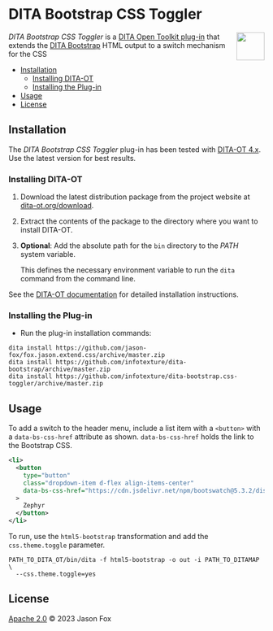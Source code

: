 # DITA Bootstrap CSS Toggler

<a href="https://www.dita-ot.org"><img src="https://www.dita-ot.org/images/dita-ot-logo.svg" align="right" height="55"></a>

_DITA Bootstrap CSS Toggler_ is a [DITA Open Toolkit plug-in](https://www.dita-ot.org/plugins) that extends the [DITA Bootstrap](https://infotexture.github.io/dita-bootstrap/) HTML output to a switch mechanism for
the CSS

<!-- MarkdownTOC levels="2,3" -->

- [Installation](#installation)
  - [Installing DITA-OT](#installing-dita-ot)
  - [Installing the Plug-in](#installing-the-plug-in)
- [Usage](#usage)
- [License](#license)

<!-- /MarkdownTOC -->

## Installation

The _DITA Bootstrap CSS Toggler_ plug-in has been tested with [DITA-OT 4.x](http://www.dita-ot.org/download). Use the latest version for best results.

### Installing DITA-OT

1.  Download the latest distribution package from the project website at
    [dita-ot.org/download](https://www.dita-ot.org/download).
2.  Extract the contents of the package to the directory where you want to install DITA-OT.
3.  **Optional**: Add the absolute path for the `bin` directory to the _PATH_ system variable.

    This defines the necessary environment variable to run the `dita` command from the command line.

See the [DITA-OT documentation](https://www.dita-ot.org/4.0/topics/installing-client.html) for detailed installation instructions.

### Installing the Plug-in

- Run the plug-in installation commands:

```console
dita install https://github.com/jason-fox/fox.jason.extend.css/archive/master.zip
dita install https://github.com/infotexture/dita-bootstrap/archive/master.zip
dita install https://github.com/infotexture/dita-bootstrap.css-toggler/archive/master.zip
```

## Usage

To add a switch to the header menu, include a list item with a `<button>`
with a `data-bs-css-href` attribute as shown. `data-bs-css-href` holds the link to the Bootstrap CSS.


```xml
<li>
  <button
    type="button"
    class="dropdown-item d-flex align-items-center"
    data-bs-css-href="https://cdn.jsdelivr.net/npm/bootswatch@5.3.2/dist/zephyr/bootstrap.min.css"
  >
    Zephyr
  </button>
</li>
```


To run, use the `html5-bootstrap` transformation and add the `css.theme.toggle` parameter.

```console
PATH_TO_DITA_OT/bin/dita -f html5-bootstrap -o out -i PATH_TO_DITAMAP \
  --css.theme.toggle=yes
```


## License

[Apache 2.0](LICENSE) © 2023 Jason Fox

